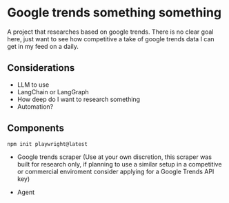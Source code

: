 # Google trends something something

A project that researches based on google trends. There is no clear goal here, just want to see how competitive a take of google trends data I can get in my feed on a daily.

## Considerations

- LLM to use
- LangChain or LangGraph
- How deep do I want to research something
- Automation?

## Components

`npm init playwright@latest`

- Google trends scraper (Use at your own discretion, this scraper was built for research only, if planning to use a similar setup in a competitive or commercial enviroment consider applying for a Google Trends API key)

- Agent